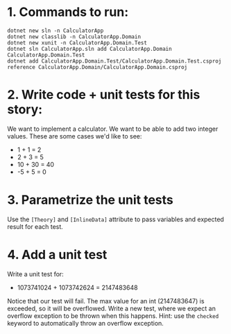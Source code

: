 # 1. Commands to run:
```
dotnet new sln -n CalculatorApp
dotnet new classlib -n CalculatorApp.Domain
dotnet new xunit -n CalculatorApp.Domain.Test
dotnet sln CalculatorApp.sln add CalculatorApp.Domain CalculatorApp.Domain.Test
dotnet add CalculatorApp.Domain.Test/CalculatorApp.Domain.Test.csproj reference CalculatorApp.Domain/CalculatorApp.Domain.csproj
```

# 2. Write code + unit tests for this story:
 We want to implement a calculator. We want to be able to add two integer values.
 These are some cases we'd like to see:
   * 1 + 1 = 2
   * 2 + 3 = 5
   * 10 + 30 = 40
   * -5 + 5 = 0

# 3. Parametrize the unit tests
 Use the ```[Theory]``` and ```[InlineData]``` attribute to pass variables and expected result for each test.

# 4. Add a unit test
 Write a unit test for:
   * 1073741024 + 1073742624 = 2147483648
 
 Notice that our test will fail. The max value for an int (2147483647) is exceeded, so it will be overflowed.
 Write a new test, where we expect an overflow exception to be thrown when this happens.
 Hint: use the ```checked``` keyword to automatically throw an overflow exception.